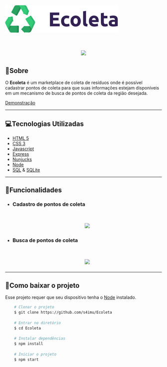 <h1>
    <img src="public\assets\logo.svg">
</h1>

<h1 align=center>
    <img src="https://bit.ly/2XGxLM3">
</h1>

## 📝Sobre

O **Ecoleta** é um marketplace de coleta de resíduos onde é possível cadastrar pontos de coleta para que suas informações estejam disponíveis em um mecanismo de busca de pontos de coleta da região desejada.

[Demonstração](https://bit.ly/30kfAxs)

---
## 💻Tecnologias Utilizadas

* [HTML 5](https://www.w3schools.com/html/)         
* [CSS 3](https://www.w3.org/Style/CSS/Overview.en.html)         
* [Javascript](https://www.w3schools.com/js/js_es6.asp)
* [Express](https://expressjs.com/)
* [Nunjucks](https://mozilla.github.io/nunjucks/) 
* [Node](https://nodejs.org/en/download/)  
* [SQL](https://www.w3schools.com/sql/) & [SQLite](https://www.sqlite.org/)

---
## 🔧Funcionalidades

* ### Cadastro de pontos de coleta
    <h1 align=center>
        <img src="https://bit.ly/3eWLP9V">
    </h1>

* ### Busca de pontos de coleta
    <h1 align=center>
        <img src="https://bit.ly/37agSMF">
    </h1>
---

## 📂Como baixar o projeto
Esse projeto requer que seu dispositivo tenha o [Node](https://nodejs.org/en/download/) instalado.

```bash
    # Clonar o projeto
    $ git clone https://github.com/s4imu/Ecoleta
    
    # Entrar no diretório
    $ cd Ecoleta

    # Instalar dependências
    $ npm install

    # Iniciar o projeto
    $ npm start
```


